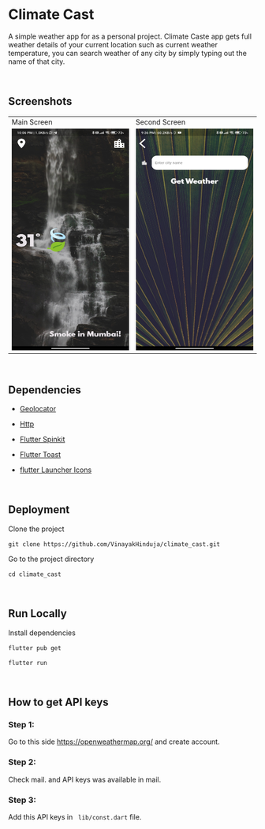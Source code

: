 
# Climate Cast

A simple weather app for as a personal project. Climate Caste app gets full weather details of your current location such as current weather temperature, you can search weather of any city by simply typing out the name of that city.

<br>  

## Screenshots

<table>
  <tr>
      <td> Main Screen</td>
      <td> Second Screen</td>
  </tr>
  <tr>
    <td><img src="https://github.com/VinayakHinduja/Climate-Cast/blob/main/ss/Screenshot_2024%20(1).jpg" width="300" height="450" /></td>
    <td><img src="https://github.com/VinayakHinduja/Climate-Cast/blob/main/ss/Screenshot_2024%20(2).jpg" width="300" height="450" /></td>
  </tr>
 </table>


<br>


## Dependencies

- [Geolocator](https://pub.dev/packages/geolocator)

- [Http](https://pub.dev/packages/http)

- [Flutter Spinkit](https://pub.dev/packages/flutter_spinkit)

- [Flutter Toast](https://pub.dev/packages/fluttertoast)

- [flutter Launcher Icons](https://pub.dev/packages/flutter_launcher_icons)
  
<br>

## Deployment

Clone the project

```
git clone https://github.com/VinayakHinduja/climate_cast.git
```

Go to the project directory

```
cd climate_cast
```

<br>

## Run Locally


Install dependencies

```
flutter pub get
```

```
flutter run
```

<br>
  
## How to get API keys


### Step 1:

Go to this side https://openweathermap.org/ and create account.

### Step 2:

Check mail. and API keys was available in mail.

### Step 3:

Add this API keys in ``` lib/const.dart``` file.
